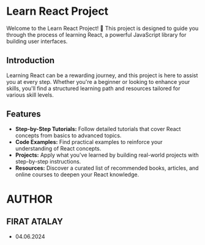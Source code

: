 # Learn React Project

Welcome to the Learn React Project! 🚀 This project is designed to guide you through the process of learning React, a powerful JavaScript library for building user interfaces.

## Introduction

Learning React can be a rewarding journey, and this project is here to assist you at every step. Whether you're a beginner or looking to enhance your skills, you'll find a structured learning path and resources tailored for various skill levels.

## Features

- **Step-by-Step Tutorials:** Follow detailed tutorials that cover React concepts from basics to advanced topics.
- **Code Examples:** Find practical examples to reinforce your understanding of React concepts.
- **Projects:** Apply what you've learned by building real-world projects with step-by-step instructions.
- **Resources:** Discover a curated list of recommended books, articles, and online courses to deepen your React knowledge.

# AUTHOR

## FIRAT ATALAY

- 04.06.2024
